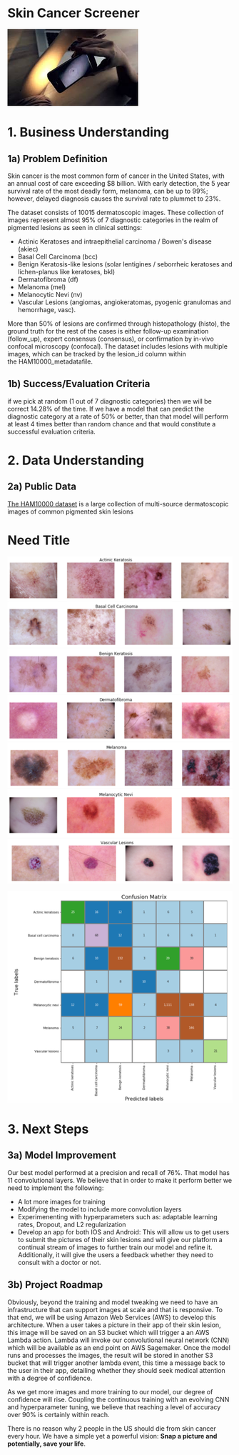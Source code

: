 # Skin Cancer Screener

![AC](Figures/app_cancer.jpeg)


# 1. **Business Understanding**

## 1a) **Problem Definition**

Skin cancer is the most common form of cancer in the United States, with an annual cost of care exceeding $8 billion. With early detection, the 5 year survival rate of the most deadly form, melanoma, can be up to 99%; however, delayed diagnosis causes the survival rate to plummet to 23%.

The  dataset consists of 10015 dermatoscopic images. These collection of images represent almost 95% of 7 diagnostic categories in the realm of pigmented lesions as seen in clinical settings: 
- Actinic Keratoses and intraepithelial carcinoma / Bowen's disease (akiec)
- Basal Cell Carcinoma (bcc)
- Benign Keratosis-like lesions (solar lentigines / seborrheic keratoses and lichen-planus like keratoses, bkl)
- Dermatofibroma (df)
- Melanoma (mel)
- Melanocytic Nevi (nv)
- Vascular Lesions (angiomas, angiokeratomas, pyogenic granulomas and hemorrhage, vasc).

More than 50% of lesions are confirmed through histopathology (histo), the ground truth for the rest of the cases is either follow-up examination (follow_up), expert consensus (consensus), or confirmation by in-vivo confocal microscopy (confocal). The dataset includes lesions with multiple images, which can be tracked by the lesion_id column within the HAM10000_metadatafile.

## 1b) **Success/Evaluation Criteria**

if we pick at random (1 out of 7 diagnostic categories) then we will be correct 14.28% of the time. If we have a model that can predict the diagnostic category at a rate of 50% or better, than that model will perform at least 4 times better than random chance and that would constitute a successful evaluation criteria.

# 2. **Data Understanding**

## 2a) **Public Data**
[The HAM10000 dataset](https://dataverse.harvard.edu/dataset.xhtml?persistentId=doi:10.7910/DVN/DBW86T) is a large collection of multi-source dermatoscopic images of common pigmented skin lesions

# Need Title

![AC](Figures/AC.png)
![BCC](Figures/BCC.png)
![BK](Figures/BK.png)
![DF](Figures/DF.png)
![Mel](Figures/Mel.png)
![Nevi](Figures/Nevi.png)
![Vasc](Figures/Vasc.png)

![Confusion matrix for CNN Classifier](Figures/CM_Best_Model.png)

# 3. **Next Steps**
## 3a) **Model Improvement**
Our best model performed at a precision and recall of 76%. That model has 11 convolutional layers. We believe that in order to make it perform better we need to implement the following:

-  A lot more images for training
-  Modifying the model to include more convolution layers 
-  Experimenenting with hyperparameters such as: adaptable learning rates, Dropout, and L2 regularization
-  Develop an app for both IOS and Android: This will allow us to get users to submit the pictures of their skin lesions and will give our platform a continual stream of images to further train our model and refine it. Additionally, it will give the users a feedback whether they need to consult with a doctor or not.

## 3b) **Project Roadmap**
Obviously, beyond the training and model tweaking we need to have an infrastructure that can support images at scale and that is responsive. To that end, we will be using Amazon Web Services (AWS) to develop this architecture. When a user takes a picture in their app of their skin lesion, this image will be saved on an S3 bucket which will trigger a an AWS Lambda action. Lambda will invoke our convolutional neural network (CNN) which will be available as an end point on AWS Sagemaker. Once the model runs and processes the images, the result will be stored in another S3 bucket that will trigger another lambda event, this time a message back to the user in their app, detailing whether they should seek medical attention with a degree of confidence.

As we get more images and more training to our model, our degree of confidence will rise. Coupling the continuous training  with an evolving CNN and hyperparameter tuning, we believe that reaching a level of accuracy over 90% is certainly within reach. 

There is no reason why 2 people in the US should die from skin cancer every hour. We have a simple yet a powerful vision: 
**Snap a picture and potentially, save your life**.
